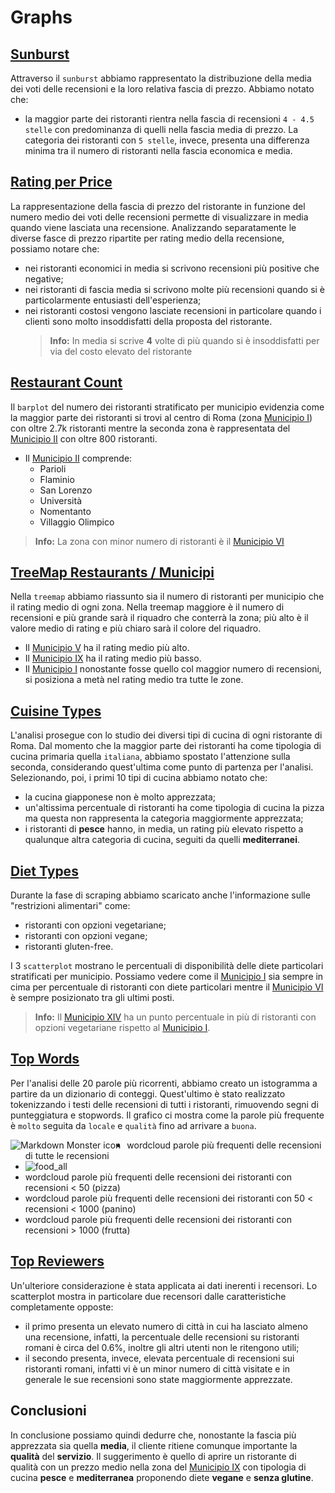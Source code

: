 # Graphs
## [Sunburst](https://matteofasulo.github.io/PyTripAdvisor/graphs/sunburst.html)
Attraverso il `sunburst` abbiamo rappresentato la distribuzione della media dei voti delle recensioni e la loro relativa fascia di prezzo. Abbiamo notato che:
* la maggior parte dei ristoranti rientra nella fascia di recensioni `4 - 4.5 stelle` con predominanza di quelli nella fascia media di prezzo. La categoria dei ristoranti con `5 stelle`, invece, presenta una differenza minima tra il numero di ristoranti nella fascia economica e media. 

## [Rating per Price](https://matteofasulo.github.io/PyTripAdvisor/graphs/avg_rating_per_price.html)
La rappresentazione della fascia di prezzo del ristorante in funzione del numero medio dei voti delle recensioni permette di visualizzare in media quando viene lasciata una recensione. Analizzando separatamente le diverse fasce di prezzo ripartite per rating medio della recensione, possiamo notare che:
* nei ristoranti economici in media si scrivono recensioni più positive che negative;
* nei ristoranti di fascia media si scrivono molte più recensioni quando si è particolarmente entusiasti dell'esperienza;
* nei ristoranti costosi vengono lasciate recensioni in particolare quando i clienti sono molto insoddisfatti della proposta del ristorante.
  > **Info:** In media si scrive **4** volte di più quando si è insoddisfatti per via del costo elevato del ristorante

## [Restaurant Count](https://matteofasulo.github.io/PyTripAdvisor/graphs/count_restaurants_by_municipio.html)
Il `barplot` del numero dei ristoranti stratificato per municipio evidenzia come la maggior parte dei ristoranti si trovi al centro di Roma (zona [Municipio I](https://it.wikipedia.org/wiki/Municipio_Roma_I)) con oltre 2.7k ristoranti mentre la seconda zona è rappresentata del [Municipio II](https://it.wikipedia.org/wiki/Municipio_Roma_II) con oltre 800 ristoranti.
* Il [Municipio II](https://it.wikipedia.org/wiki/Municipio_Roma_II) comprende:
  * Parioli
  * Flaminio
  * San Lorenzo
  * Università
  * Nomentanto
  * Villaggio Olimpico
> **Info:** La zona con minor numero di ristoranti è il [Municipio VI](https://it.wikipedia.org/wiki/Municipio_Roma_VI)

## [TreeMap Restaurants / Municipi](https://matteofasulo.github.io/PyTripAdvisor/graphs/treemap_municipi.html)
Nella `treemap` abbiamo riassunto sia il numero di ristoranti per municipio che il rating medio di ogni zona. Nella treemap maggiore è il numero di recensioni e più grande sarà il riquadro che conterrà la zona; più alto è il valore medio di rating e più chiaro sarà il colore del riquadro.
* Il [Municipio V](https://it.wikipedia.org/wiki/Municipio_Roma_V) ha il rating medio più alto.
* Il [Municipio IX](https://it.wikipedia.org/wiki/Municipio_Roma_IX) ha il rating medio più basso.
* Il [Municipio I](https://it.wikipedia.org/wiki/Municipio_Roma_I) nonostante fosse quello col maggior numero di recensioni, si posiziona a metà nel rating medio tra tutte le zone. 

## [Cuisine Types](https://matteofasulo.github.io/PyTripAdvisor/graphs/cuisine_types.html)
L'analisi prosegue con lo studio dei diversi tipi di cucina di ogni ristorante di Roma. Dal momento che la maggior parte dei ristoranti ha come tipologia di cucina primaria quella `italiana`, abbiamo spostato l'attenzione sulla seconda, considerando quest'ultima come punto di partenza per l'analisi. Selezionando, poi, i primi 10 tipi di cucina abbiamo notato che:
* la cucina giapponese non è molto apprezzata;
* un'altissima percentuale di ristoranti ha come tipologia di cucina la pizza ma questa non rappresenta la categoria maggiormente apprezzata;
* i ristoranti di **pesce** hanno, in media, un rating più elevato rispetto a qualunque altra categoria di cucina, seguiti da quelli **mediterranei**.

## [Diet Types](https://matteofasulo.github.io/PyTripAdvisor/graphs/diet_types.html)
Durante la fase di scraping abbiamo scaricato anche l'informazione sulle "restrizioni alimentari" come:
* ristoranti con opzioni vegetariane;
* ristoranti con opzioni vegane;
* ristoranti gluten-free.

I 3 `scatterplot` mostrano le percentuali di disponibilità delle diete particolari stratificati per municipio. Possiamo vedere come il [Municipio I](https://it.wikipedia.org/wiki/Municipio_Roma_I) sia sempre in cima per percentuale di ristoranti con diete particolari mentre il [Municipio VI](https://it.wikipedia.org/wiki/Municipio_Roma_VI) è sempre posizionato tra gli ultimi posti.
> **Info:** Il [Municipio XIV](https://it.wikipedia.org/wiki/Municipio_Roma_XIV) ha un punto percentuale in più di ristoranti con opzioni vegetariane rispetto al [Municipio I](https://it.wikipedia.org/wiki/Municipio_Roma_I).  

## [Top Words](https://matteofasulo.github.io/PyTripAdvisor/graphs/hist_top_words.html)
Per l'analisi delle 20 parole più ricorrenti, abbiamo creato un istogramma a partire da un dizionario di conteggi. Quest'ultimo è stato realizzato tokenizzando i testi delle recensioni di tutti i ristoranti, rimuovendo segni di punteggiatura e stopwords. Il grafico ci mostra come la parole più frequente è `molto` seguita da `locale` e `qualità` fino ad arrivare a `buona`.

<img src="[markdownmonstericon.png](https://matteofasulo.github.io/PyTripAdvisor/img/burger_50-1000.png)" alt="Markdown Monster icon" style="float: left; margin-right: 10px;" />

* wordcloud parole più frequenti delle recensioni di tutte le recensioni
* <img src="(https://github.com/MatteoFasulo/PyTripAdvisor/blob/main/img/food_all.png)"
     alt="food_all"
     style="float: left; margin-right: 10px;" />
* wordcloud parole più frequenti delle recensioni dei ristoranti con recensioni < 50 (pizza)
* wordcloud parole più frequenti delle recensioni dei ristoranti con 50 < recensioni < 1000 (panino)
* wordcloud parole più frequenti delle recensioni dei ristoranti con recensioni > 1000 (frutta)

## [Top Reviewers](https://matteofasulo.github.io/PyTripAdvisor/graphs/top_roman_reviewers.html)
Un'ulteriore considerazione è stata applicata ai dati inerenti i recensori. Lo scatterplot mostra in particolare due recensori dalle caratteristiche completamente opposte:
* il primo presenta un elevato numero di città in cui ha lasciato almeno una recensione, infatti, la percentuale delle recensioni su ristoranti romani è circa del 0.6%, inoltre gli altri utenti non le ritengono utili;
* il secondo presenta, invece, elevata percentuale di recensioni sui ristoranti romani, infatti vi è un minor numero di città visitate e in generale le sue recensioni sono state maggiormente apprezzate.

## Conclusioni
In conclusione possiamo quindi dedurre che, nonostante la fascia più apprezzata sia quella **media**, il cliente ritiene comunque importante la **qualità** del **servizio**. Il suggerimento è quello di aprire un ristorante di qualità con un prezzo medio nella zona del [Municipio IX](https://it.wikipedia.org/wiki/Municipio_Roma_IX) con tipologia di cucina **pesce** e **mediterranea** proponendo diete **vegane** e **senza glutine**.
